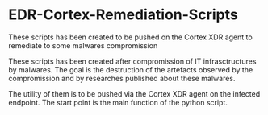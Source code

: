 # EDR-Cortex-Remediation-Scripts
These scripts has been created to be pushed on the Cortex XDR agent to remediate to some malwares compromission

These scripts has been created after compromission of IT infrasctructures by malwares. The goal is the destruction of the artefacts observed by the compromission and by researches published about these malwares.

The utility of them is to be pushed via the Cortex XDR agent on the infected endpoint.
The start point is the main function of the python script.
